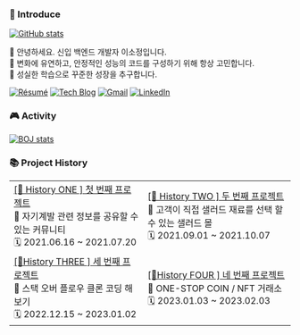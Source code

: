 ### 👻 Introduce

[![GitHub stats](https://github-readme-stats.vercel.app/api?username=sojeongLee0125&hide=stars&count_private=true&show_icons=true&theme=buefy)](https://github.com/anuraghazra/github-readme-stats)

📌 안녕하세요. 신입 백엔드 개발자 이소정입니다. <br>
📌 변화에 유연하고, 안정적인 성능의 코드를 구성하기 위해 항상 고민합니다. <br>
📌 성실한 학습으로 꾸준한 성장을 추구합니다.

[![Résumé](https://img.shields.io/badge/Résumé-FF?style=flat-round&logo=Read-the-Docs&logoColor=white&link=https://)](https://)
[![Tech Blog](http://img.shields.io/badge/-Blog-black?style=flat-round&logo=tistory&link=https://jeong-lee-0125.tistory.com/)](https://jeong-lee-0125.tistory.com/)
[![Gmail](https://img.shields.io/badge/Gmail-d14836?style=flat-round&logo=Gmail&logoColor=white&link=mailto:sojeonglee0125@gmail.com)](mailto:sojeonglee0125@gmail.com)
[![LinkedIn](https://img.shields.io/badge/LinkedIn-0A66C2?style=flat-round&logo=LinkedIn&logoColor=white&link=https://www.linkedin.com)](https://www.linkedin.com)

### 🎮 Activity
[![BOJ stats](http://mazassumnida.wtf/api/v2/generate_badge?boj=sojeonglee0125)](http://mazassumnida.wtf/api/v2/generate_badge?boj=sojeonglee0125)

### 📚 Project History
<table>
    <tbody>
        <tr>
            <td>
                <a href="https://github.com/sojeongLee0125/MyHomepageProject">
                    <div>[📍 History ONE ] 첫 번째 프로젝트 </div>
                </a>
                    <div> 📌 자기계발 관련 정보를 공유할 수 있는 커뮤니티 </div>
                    <div> 🗓️ 2021.06.16 ~ 2021.07.20 </div>
            </td>
            <td>
                <a href="https://github.com/sojeongLee0125/SaladMallProject">
                    <div>[📍 History TWO ] 두 번째 프로젝트 </div>
                </a>
                    <div> 📌 고객이 직접 샐러드 재료를 선택 할 수 있는 샐러드 몰 </div>
                    <div> 🗓️ 2021.09.01 ~ 2021.10.07 </div>
            </td>
        </tr>
        <tr>
            <td>
                <a href="https://github.com/sojeongLee0125/StackOverFlowCloneCoding">
                    <div>[📍History THREE ] 세 번째 프로젝트 </div>
                </a>
                    <div> 📌 스택 오버 플로우 클론 코딩 해보기 </div>
                    <div> 🗓️ 2022.12.15 ~ 2023.01.02 </div>
            </td>
            <td>
                <a href="https://github.com/sojeongLee0125/TradeShopProject">
                    <div>[📍History FOUR ] 네 번째 프로젝트 </div>
                </a>
                    <div> 📌 ONE-STOP COIN / NFT 거래소 </div>
                    <div> 🗓️ 2023.01.03 ~ 2023.02.03 </div>
            </td>
        </tr>
    </tbody>
</table>
